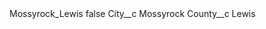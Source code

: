 <?xml version="1.0" encoding="UTF-8"?>
<CustomMetadata xmlns="http://soap.sforce.com/2006/04/metadata" xmlns:xsi="http://www.w3.org/2001/XMLSchema-instance" xmlns:xsd="http://www.w3.org/2001/XMLSchema">
    <label>Mossyrock_Lewis</label>
    <protected>false</protected>
    <values>
        <field>City__c</field>
        <value xsi:type="xsd:string">Mossyrock</value>
    </values>
    <values>
        <field>County__c</field>
        <value xsi:type="xsd:string">Lewis</value>
    </values>
</CustomMetadata>
